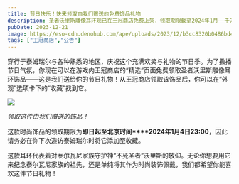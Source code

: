 ```yaml
---
title: 节日快乐！快来领取由我们赠送的免费饰品礼物
description: 圣者沃里斯雕像耳环现已在王冠商店免费上架，领取期限截至2024年1月——千万不要错过！
pubDate: 2023-12-21
image: https://eso-cdn.denohub.com/ape/uploads/2023/12/b3cc8320b0486bd447968c49dbc50aec.jpg
tags: ["王冠商店","公告"]
---
```


穿行于泰姆瑞尔与各种熟悉的地区，庆祝这个充满欢笑与礼物的节日季。为了撒播节日气氛，你现在可以在游戏内王冠商店的“精选”页面免费领取圣者沃里斯雕像耳环饰品——这是我们送给你的节日礼物！从王冠商店领取该饰品后，你可以在“外观”选项卡下的“收藏”找到它。

![](https://eso-cdn.denohub.com/ape/uploads/2023/12/5791f9d7f747be3e8a95413173e5255f.png)

<p class="text-gray-500 text-sm text-center"><i>领取这件由我们赠送的饰品！</i></p>

这款时尚饰品的领取期限为**即日起至北京时间****2024年1月4日23:00**，因此请务必在你下次造访泰姆瑞尔时将它添加至收藏。

这款耳环代表着对泰尔瓦尼家族守护神“不死圣者”沃里斯的敬仰。无论你想要用它来纪念泰尔瓦尼家族的祖先，还是单纯将其作为时尚装饰佩戴，我们都希望你能喜欢这件节日礼物！
